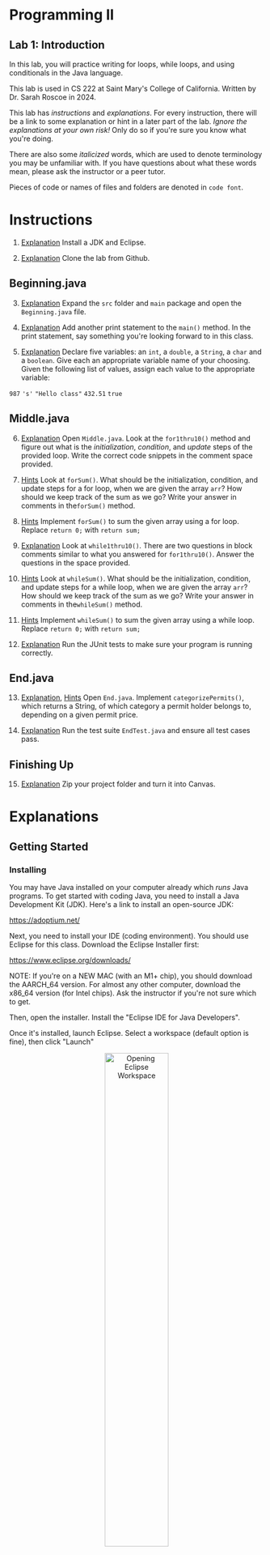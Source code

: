 
# Programming II

## Lab 1: Introduction

In this lab, you will practice writing for loops, while loops, and using conditionals in the Java language.

This lab is used in CS 222 at Saint Mary's College of California. Written by Dr. Sarah Roscoe in 2024.

This lab has *instructions* and *explanations*. For every instruction, there will be a link to some explanation or hint in a later part of the lab. *Ignore the explanations at your own risk!* Only do so if you're sure you know what you're doing.

There are also some *italicized* words, which are used to denote terminology you may be unfamiliar with. If you have questions about what these words mean, please ask the instructor or a peer tutor.

Pieces of code or names of files and folders are denoted in `code font`.

# Instructions

1. [Explanation](#installing) Install a JDK and Eclipse.

2. [Explanation](#cloning) Clone the lab from Github.

## Beginning.java

3. [Explanation](#opening-files) Expand the `src` folder and `main` package and open the `Beginning.java` file.

4. [Explanation](#printing) Add another print statement to the `main()` method. In the print statement, say something you're looking forward to in this class.

5. [Explanation](#variables) Declare five variables: an `int`, a `double`, a `String`, a `char` and a `boolean`. Give each an appropriate variable name of your choosing. Given the following list of values, assign each value to the appropriate variable:

`987` `'s'` `"Hello class"` `432.51` `true`

## Middle.java

6. [Explanation](#for-loops) Open `Middle.java`. Look at the `for1thru10()` method and figure out what is the *initialization*, *condition*, and *update* steps of the provided loop. Write the correct code snippets in the comment space provided.

7. [Hints](#finding-the-sum) Look at `forSum()`. What should be the initialization, condition, and update steps for a for loop, when we are given the array `arr`? How should we keep track of the sum as we go? Write your answer in comments in the`forSum()` method.

8. [Hints](#finding-the-sum) Implement `forSum()` to sum the given array using a for loop. Replace `return 0;` with `return sum;`

9. [Explanation](#while-loops) Look at `while1thru10()`. There are two questions in block comments similar to what you answered for `for1thru10()`. Answer the questions in the space provided.

10. [Hints](#findingthesum) Look at `whileSum()`. What should be the initialization, condition, and update steps for a while loop, when we are given the array `arr`? How should we keep track of the sum as we go? Write your answer in comments in the`whileSum()` method.

11. [Hints](#findingthesum) Implement `whileSum()` to sum the given array using a while loop. Replace `return 0;` with `return sum;`

12. [Explanation](#junit-tests) Run the JUnit tests to make sure your program is running correctly.
  
## End.java

13. [Explanation](#logic), [Hints](#finding-permit-categories) Open `End.java`. Implement `categorizePermits()`, which returns a String, of which category a permit holder belongs to, depending on a given permit price.

14. [Explanation](#junit-tests) Run the test suite `EndTest.java` and ensure all test cases pass.

## Finishing Up

15. [Explanation](#finishing-up) Zip your project folder and turn it into Canvas.

# Explanations

## Getting Started

### Installing

You may have Java installed on your computer already which *runs* Java programs. To get started with coding Java, you need to install a Java Development Kit (JDK). Here's a link to install an open-source JDK: 

https://adoptium.net/ 

Next, you need to install your IDE (coding environment). You should use Eclipse for this class. Download the Eclipse Installer first:

https://www.eclipse.org/downloads/

NOTE: If you're on a NEW MAC (with an M1+ chip), you should download the AARCH_64 version. For almost any other computer, download the x86_64 version (for Intel chips). Ask the instructor if you're not sure which to get. 

Then, open the installer. Install the "Eclipse IDE for Java Developers". 

Once it's installed, launch Eclipse. Select a workspace (default option is fine), then click "Launch"

<p align="center">
<img src="images/eclipse-workspace.png" alt="Opening Eclipse Workspace" width="50%"/>
</p>

[Go back to the instructions](#instructions)

### Cloning

Once you've opened an Eclipse window (like so),  

<p align="center">
<img src="images/eclipse-open.png" alt="How Eclipse looks" width="50%"/>
</p>

On the left is the package explorer, how we navigate our projects and files. The center is where the editor will be. The bottom is the _console,_ which shows the output of our programs. The right hand side currently (on my computer) have the task list and outline, both of which are optional. You can close those two if you want, or leave them open -- doesn't matter.

We need to check out the code from Github. You're encouraged but not required to learn Github for this class. We'll use it for storing the code online. 

The code for this lab lives in the cloud, on the Github website. You'll need to *clone* the lab, which copies the online code to your local computer. That way you can edit and run it. 

To do that, we need to switch to a different _perspective_. Chances are, you start Eclipse in the Java perspective, which is where you can edit and run Java files. That makes sense. We need to switch to the _Git_ perspective, which is where we can clone the code to our computer. 

To do that, click the small icon on the top right that says "GIT":

<p align="center">
<img src="images/git-perspective.png" alt="Opening git perspective" width="50%"/>
</p>

This changes the layout a bit: the package explorer has now been changed to a panel called "Git Repositories". There should be several icons directly below the panel title. Click on the icon with a cloud and green arrow to clone a repository.

<p align="center">
<img src="images/git-clone.png" alt="Clone repo icon" width="50%"/>
</p>

That makes a box pop up. Select "Clone URI" and hit "Next".

<p align="center">
<img src="images/clone-uri.png" alt="Clone uri" width="50%"/>
</p>

Copy the link for this lab an paste it in the URI field.

You can copy it here: https://github.com/sroscoe2/CS222-Lab-01.git
Or, scroll up to the top of this page, click the green button that says `< > Code`, then click the icon to copy the link.

<p align="center">
<img src="images/github-link.png" alt="clone from github" width="50%"/>
</p>

Paste the link into the URI field in the "Clone Git Repository" window that's popped up. Click Next. 

**VERY IMPORTANT!!!!!** DO NOT SPEED THROUGH THESE STEPS!

When prompted for Branch Selection, hit next again. 

When prompted for "Local Destination" settings, you are saying where it's going to live on your computer. Change the name of the directory from just "CS222-Lab-01" to add your first name and last initial before the "CS222" bit.

<p align="center">
<img src="images/import-settings.png" alt="import settings" width="50%"/>
</p>

So, if my name is Sarah Roscoe, I'm saving the lab as "sarahR-CS222-Lab-01". 

THEN, make sure the "Import all existing Eclipse projects after clone finishes" is CHECKED. Then click Finish.

Click on the button in the top right to go back to the Java perspective.

<p align="center">
<img src="images/java-perspective.png" alt="back to java perspective" width="50%"/>
</p>

**VERY IMPORTANT!** If you DON'T have that box checked before you click Finish, you need to import it manually. To do that:
1. Go back to the Java perspective
2. Right click in the Package Explorer -> select Import
3. Go to General -> Import projects from folder or archive
4. Click Directory, then navigate to where the project is stored. Eclipse usually saves it in `/Users/git/...`
5. Select the project folder. Just the top-level one, like "sarahR-CS222-Lab-01", not any of its subfolders.
6. Click Open, then Finish in the other dialog box. 

Congrats! If you go back to the Java perspective, you should see your imported project.

[Go back to the instructions](#instructions)

## Beginning

### Opening files

**Expand the src folder.** This is where all your *source code* lives. Within the src folder, there are other folders, which in Java we call *packages*. Double-click on a folder or file to open it.

When you open a file, it'll open in the editor, which is the middle pane in your *IDE* (coding environment).

To run the file, as long as it has a `main()` method, click the green play button. Many lab files will have main methods where you can briefly check if your code is working as desired.

[Go back to the instructions](#beginningjava)

### Printing

There is a single *method*, called `main()` in the `Beginning` class. In Java, we call functions *methods*. Currently, it prints something using `System.out.println()`. This is how we print to the *console*, which can also be called the *terminal*.

`System.out.println()` is equivalent to `print()` in Python. `System.out` controls output to the console. There are several options for printing:

- `print(...)`, which prints things to the console, and *does not insert a new line at the end*. This is equivalent to `print(...,end='')` in Python.

- `printf(...)`, which prints formatted text to the console.

    You can create a formatted string such as the following: `System.out.printf("Hello %s! I am in CS %d", "World", 222);` In a formatted String, you have *placeholders* for variables that you can specify after the string. The formula for a formatted string is as follows:

    `System.out.printf(string,values,...)`. You can have as many comma-separated values as you have placeholders in the string.

    The placeholders begin with a percent sign `%` and are followed by a combination of letters, characters, and numbers. Typically `%s` is used if the variable you're inserting is a `String`, and `%d` is used if you're inserting an integer. You can find more information and options here: <https://www.w3schools.com/java/ref_output_printf.asp>

- `println()`, which is equivalent to `print()` in Python. This option adds a new line to the end of whatever you're printing. This is the one we use most often, but you may switch to another option depending on your preference or needs.

[Go back to the instructions](#beginningjava)

### Variables

In Python, you could define variables like so:

```py
x = 5 # type: int
greet = "hello" # type: str (string)
number = 6.4 # type: float
```

Moreover, you could re-assign any variables later without specifying what their original type is:

```py
x = 6.4 # was: int, now: float
greet = 5 # was: str, now: int
number = "hello" # was: float, now: str
```

Java doesn't let us do this! Every variable in Java has a *type*, and that type must stay the same the whole time we use the variable.

To create a variable, we must first *declare* it. Declaring a variable means we first say what type it is, then we say the variable name:

```java
typename variableName;
```

Now we've reserved a space in memory for our variable `variableName`. But we haven't assigned a value to it. To *initialize* it, we set it equal to something:

```java
int i;
char c;
double d;

i = 6;
c = 's';
d = 3.14;
```

We initialize the variables `i`, `c`, and `d` in the final 3 lines. Now those variables each have values.

We could have just done the *declaring* and *initializing* all in one line, like so:

```java
int i = 6;
char c = 's';
double d = 3.14;
```

The declaration is on the left hand side of the equal sign `=`, and the initialization is on the right hand side.

Note that every statement in Java must end with a semicolon `;` Otherwise you get errors!

In Python, you didn't have to add semicolons. You could just separate lines of code by hitting the `Enter` or `Return` key. Not so here.

The Python equivalent to the previous code would be:

```py
i = 6
c = "s" # " and ' are interchangable in Python
d = 3.14
```

Variable names can be any combination of letters, numbers, and underscores. Java politely ~~requires~~ requests that you start your variable with a lowercase letter. But anything after that is fair game.

There are 8 *primitive* types in Java. They are:

| Python | Python Example | Java | Java Example |
|:------:|:------------------:|:-----------------------:|:------------:|
| int | 6 | byte/short/**int**/long | 4 |
| float | 6.7 | float/**double** | 3.14 |
| bool | True/False | boolean | true/false |
| n/a | "c" or 'c', equiv. | char | 'c' |

These primitive types are very basic data types: an integer number, a floating-point (decimal) number, a boolean (true/false) variable, and a single character. Note that for a `char`, it *must* be encased in only single quotes `' '`! Single quotes in Java mean `char`, while double quotes `" "` mean `String`.

You may notice that `String` (Python equivalent `str`) is not present in this table. `String` is not one of the *primitive type*s listed above, but rather a *reference type*. Reference types are any variable type that is not a primitive. There are infinitely many reference types! We will define many of our own during this class.

To declare a reference variable, it's a similar process as primitives:

```java
Typename variableName;
```

You'll notice the type name starts with a capital letter. That's because it's a reference type. *Reference types always start with a capital letter.*

We'll talk about initializing reference variables in the next lab. For now, just know that `String`s can be initialized similarly to primitive variables. This isn't true for all reference types, but `String` is special!

```java
String s = "hello this is my string";
```

[Go back to the instructions](#beginningjava)

## Middle

### For Loops

In Python, you probably have experience writing `for` loops like this, which prints numbers from 0 to 9:

```py
for i in range(10):
    print(i)
```

The way we write that in Java is:

```java
for(int i=0; i<10; i++){
    System.out.println(i);
}
```

To write a `for` loop in Java, we need 3 components:

1. an *initialization* step, in this case `int i=0`,

2. a *condition*, in this case `i<10`, and

3. an *update* step, in this case `i++`.

Note that Java **requires** the `for` loop to put the components in parentheses `( )`. The components of a `for` loop must be separated by semicolons `;` The code to be executed must be within curly brackets `{ }`
  
#### Initialization

We need a variable to keep track of where we are in the loop. That's why we need an initialization step: we need to know where to start. If we want to use a previously defined variable, we don't need to declare its type (in this case, `int`). But if `i` hasn't been used before (the programmer way of saying that is that `i` "doesn't exist in this *scope* before now"), we have to declare it here.

We didn't have to start `i` at 0. We chose to print the numbers from 0 to 9. If we wanted to print the numbers from 6 to 15, we'd instead have `int i=6`. The initialization step tells the program where to start counting.

#### Condition

A *condition* is something that evaluates to either `true` or `false`. Examples of conditions:

- My shirt is blue.

- It is cloudy right now.

- My favorite TV show is *Stranger Things*.

- Oliver Hall will serve pizza for lunch today.

We can also have conditions for values. Let's say we have a variable `x`, declared and initialized as `int x = 5;`

A condition (something that's either true or false) could be:

- `x < 3` (read "is x less than 3?")

- `x == 10` (read "does x equal 10?")

- `x >= 4` (read "is x greater than or equal to 4?")

The answer to each of these conditions (questions) is either yes or no; true or false.

In Python, true was spelled `True` (capital T) and false was spelled `False` (capital F). In Java, true and false are spelled with lowercase letters, i.e. `true` and `false`. If you spell it right, it'll turn pretty colors in your coding environment.

In a `for` loop, the condition is there to ask "will we continue?" It needs to know, under what circumstances will it do the things within the loop?

For our example, if `i` is how we keep track of where we are, for what values of `i` will we execute the code `System.out.println(i)`? That's determined by the condition. As long as `i<10`, the computer will do whatever is within the curly brackets `{}` which define the loop.

If we wanted to change what numbers we printed, we'd need to change the condition. To print 67 to 103, the initialization and condition could be something like `int i=67; i<104;`

#### Update

We've covered where we start and how long we're doing this. Now we just need to say how to proceed through the loop. The update step is `i++`. This bit of code is saying "add 1 to `i`".

It's equivalent to the following:

```java
i = i+1; // is equivalent to...
i++;
i += 1;
++i; // some difference to i++, but ok for now
```

If we didn't have the update step, we'd stay at `i=0` forever. Then we'd never get anywhere. We need to change the value of `i` as we go through the loop.

We could say, instead, to print the even numbers from 0 to 10. Then our code would be:

```java
for(int i=0; i<10; i+=2){
    System.out.println(i);
}
```

In this way, we add 2 to `i` every time.

[Go back to the instructions](#middlejava)

### While Loops

`while` loops are another way to execute some code repeatedly. Like `for` loops, they need the three components (initialization, condition, and update), but they just go in different places.

Here's a skeleton for a `while` loop:

```java
initialization;
while (condition){
    // code to repeat goes here
    update;
}
```

You can see that even if they're not all in the loop *definition* like the `for` loop, the three components are still there. The initialization happens before the loop starts.  The condition goes inside parentheses after the word `while` (again, the parentheses are *required*). The update step goes inside the curly brackets `{ }`

The equivalent `while` loop code to print numbers from 0  to 10 is:

```java
int i = 0;
while(i<10){
    System.out.println(i);
    i++; 
}
```

See? We use all the same parts! It's just a different loop structure to do the same exact thing.

**Warning:** If you forget to set the initialization and/or update steps, your while loop may run forever, and your computer will be very sad. You may also be very sad that your program doesn't run as expected.

[Go back to the instructions](#middlejava)

### Finding the Sum

We want to find the sum of an array. Here's what we need to do in order to make that happen:

1. Create a variable to hold the sum as we go
2. Go through the array (using a loop).

    2.1. Access the array element

    2.2. Add it to the sum

Here are some hints to get you going:

1. Declare a variable named `sum`. It should be an `int`, because the array I'm giving you is full of `int`s. It'd be weird to add a bunch of ints together and get a decimal number. Initialize `sum` to 0. Why? Does it make sense to start adding numbers together starting at 1, or 4, or 500? Nope. Best to start our count at 0.
2. You'll be instructed to use either a `while` loop or a `for` loop. Please read up on them and use the correct one. You can find the length of the array by saying `arr.length`

2.1. When we go through the array, we'll use an *index* to access its elements. It's the same as using indices in Python:

```java
arr[i]
```

Example: when `i` is 6, when we say `arr[i]` we're actually saying `arr[6]`. Just like Python, Java's arrays (and everything, really) are indexed starting at 0. 

2.2. Remember the equivalent statements for adding 1 to `i`? Specifically, check out `i+=1`. We could change the right hand side (the 1) to add whatever value we want to the `sum` variable. In this case, what are we adding to the sum? the element of `arr`, `arr[i]`.

[Go back to the instructions](#middlejava)

## Logic

In Python, chances are you're familiar with using `if` and `else` statements (and maybe `elif`):

```py
x = 5
if x<4:
 print("small")
elif x>=4 and x<6:
 print("mid")
else:
 print("big")
```

We can do the same behavior in Java! It just looks a tiny bit different. Here's the rules for *conditional statements* (that's what we call the if, else if, and else blocks):

1. If is spelled `if`. Else is spelled `else`. Else if (`elif` in Python) is spelled `else if` (with a space!)
2. Following either `if` or `else if`, there needs to be parentheses `( )`. The logical condition goes inside the parentheses.
3. After the parentheses, we need to have curly brackets `{ }`. The code that goes inside the curly brackets will only execute if the proper condition is met.

**Warning:** You are permitted to omit the curly brackets `{ }` after the conditional statement. But if you do that, it means that only the *first line* of your code that would have been in brackets gets executed. Be cautious if choosing this option: if you've got more than one statement of code to be executed, the later ones will be ignored and will execute regardless if the condition is true!

### Logical operators

You may be familiar with the logical operators AND, OR, and NOT. These are in Java! Just spelled differently. While in Python they were called literally `and`, `or`, and `not`, in Java we say it as `&&` (and), `||` (or), `!` (not). Note that `||` is typed using the "pipe" character on your keyboard, which typically lives above the enter key when you press shift.

With all that, here's what our Python code looks like in Java:

```java
int x = 5;
if(x<4){
    System.out.println("small");
}
else if (x>=4 && x<6){
    System.out.println("mid");
}
else{
    System.out.println("big");
}
```

Note that when we have successive conditional operators (if, else if, else right after each other), the next conditional operator goes *outside* the curly brackets for the previous operator.

[Go back to instructions](#endjava)

### Finding Permit Categories

At Saint Mary's, the price someone pays for a parking permit can depend on whether they are a student, employee, or visitor. Link: <https://www.stmarys-ca.edu/offices-services/campus-safety/parking-transportation>

Students pay roughly $9.91 a month, while employees can pay anywhere from $9.92 to $20.75 per month depending on their salary. A visitor, who pays up to $5 a day, would pay $150 if they parked for 30 days straight. Cars with disability placards don't have to pay for parking permits.

Your job is to use `if`, `else if`, and `else` statements to determine what kind of category someone belongs to depending on what they pay for parking. Assume you are only given one permit price at a time.

You may choose to *hardcode* the values. This would be like saying "if they pay 9.91, they are a student. Otherwise, if they pay 9.92, 11.83, 14.83, 17.83, or 20.75, they are an employee," and so on.

You could also implement a range. Such as: if they pay 9.92, they are a student. If they pay between 9.92 and 20.75, they are an employee, and so on.

How you do it is up to you. But you should use `if`, `else if`, and `else` statements to get it done.

Once you determine what category they belong to, return a string that says their category.

Additionally, if the permit price given to you is not any of these options, you should return "nobody".

Note that for the tests to pass, you must LITERALLY return the strings "Student", "Disabled", "Employee", "Visitor", or "nobody" depending on the case. Capitalization matters. If you return anything else, your tests will fail.

## JUnit Tests

To make grading easier, we'll use *unit tests* a lot of the time. Unit tests are there to check that your code produces the desired results. Most of the time, it relies on output checking. For example, for the sum problems, I've got some arrays of integers, and I know what the sum of those arrays should be. I call your method and give it my array, and expect the sum your code calculates to match mine.

It's hard to debug via JUnit tests. If a test fails, it's only going to tell you that the output didn't match. It won't tell you *why* it didn't match--that's your job!

Additionally, the test cases may not cover every possible *edge case*. There may still be situations where your program does not perform correctly, even though tests cases are passing. Please take the time to study your code and ask yourself if you have covered every possible case of input.

For Lab 1, there are only test cases for `Middle.java` and `End.java`. Here's how to run the test cases:

1. Go to the "Package Explorer" tab on the left hand side of your window. Expand the `src` folder for this lab, then expand the `test` package. Find the appropriate set of test cases you want to run (for `Middle` or `End`). They're very helpfully named (if I do say so myself) `MiddleTests.java` and `EndTests.java`.
2. Double click to open the file.
3. Click the green play button to run all tests.
4. If it didn't open automatically, click on the JUnit tab next to the Package Explorer tab. The left hand side should show you some information. (see picture below) On the top is the report of tests. On the bottom is the failure trace. If all tests pass, you should see green check marks next to each test name. If some tests fail, you'll see gray or blue Xs on the little icons.
 1. You can see why the test failed by looking at the panel below that, the *Failure Trace*. This will tell you why JUnit thinks your test failed. It's very bare bones: if the output doesn't match, the test will fail.

[Go back to Middle instructions](#middlejava) or [Go back to End instructions](#endjava) 


## Finishing Up

When you are done with the assignment, submit it to Canvas. You should zip your entire project file, and then submit the zip file to Canvas. _Do not submit only .java files to Canvas_.

1. Reveal your project in your computer's file explorer ("File Explorer" on Windows, "Finder" on Mac). In the Package Explorer, right-click on the project name. Select , then select "Reveal in Finder" (Mac) or "Reveal in File Explorer" (Windows).

<p align="center">
<img src="images/show-in.png" alt="show in system explorer" width="50%"/>
</p>

2. Right click on the folder name and click "Compress" (Mac) or "Send to -> Compressed (zipped) folder" (Windows).
3. Open a browser window to Canvas: https://stmarys-ca.instructure.com/
4. Login and select our course.
5. Navigate to the "Lab 1" assignment and click on it.
6. Hand in the following file: `firstnameL-CS222-Lab01.zip`
  You can either click to upload files from your file explorer, or you can drag-and-drop the files. You will be able to re-handin the assignment as many times as you want up until the due date.

